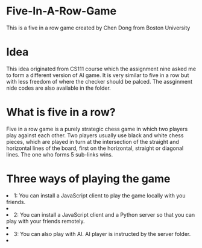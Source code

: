 # Five-In-A-Row-Game
This is a five in a row game created by Chen Dong from Boston University

# Idea
This idea originated from CS111 course which the assignment nine asked me to form a different version of AI game. It is very similar to five in a row but with less freedom of where the checker should be palced. The assginment nide codes are also available in the folder. 

# What is five in a row?
Five in a row game is a purely strategic chess game in which two players play against each other. Two players usually use black and white chess pieces, which are played in turn at the intersection of the straight and horizontal lines of the board, first on the horizontal, straight or diagonal lines. The one who forms 5 sub-links wins.

# Three ways of playing the game
<li>1: You can install a JavaScript client to play the game locally with you friends.<li>
<li>2: You can install a JavaScript client and a Python server so that you can play with your friends remotely.<li>
<li>3: You can also play with AI. AI player is instructed by the server folder.<li>
